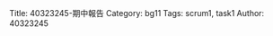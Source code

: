 Title: 40323245-期中報告
Category: bg11
Tags: scrum1, task1
Author: 40323245
 
<!-- PELICAN_END_SUMMARY -->
 
